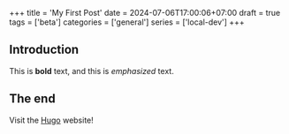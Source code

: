 +++
title = 'My First Post'
date = 2024-07-06T17:00:06+07:00
draft = true
tags = ['beta']
categories = ['general']
series = ['local-dev']
+++

## Introduction

This is **bold** text, and this is _emphasized_ text.

## The end

Visit the [Hugo](https://gohugo.io) website!
